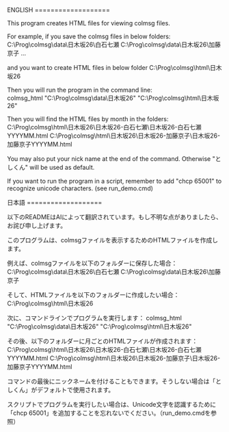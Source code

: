 ENGLISH ===================

This program creates HTML files for viewing colmsg files.

For example, if you save the colmsg files in below folders:
  C:\Prog\colmsg\data\日木坂26\白石七瀬
  C:\Prog\colmsg\data\日木坂26\加藤京子
  ...
  
and you want to create HTML files in below folder
  C:\Prog\colmsg\html\日木坂26

Then you will run the program in the command line:  
colmsg_html "C:\Prog\colmsg\data\日木坂26" "C:\Prog\colmsg\html\日木坂26"

Then you will find the HTML files by month in the folders:
C:\Prog\colmsg\html\日木坂26\日木坂26-白石七瀬\日木坂26-白石七瀬YYYYMM.html
C:\Prog\colmsg\html\日木坂26\日木坂26-加藤京子\日木坂26-加藤京子YYYYMM.html

You may also put your nick name at the end of the command.  Otherwise "としくん" will be used as default.

If you want to run the program in a script, remember to add "chcp 65001" to recognize unicode characters.  (see run_demo.cmd)

日本語 ===================

以下のREADMEはAIによって翻訳されています。もし不明な点がありましたら、お詫び申し上げます。

このプログラムは、colmsgファイルを表示するためのHTMLファイルを作成します。

例えば、colmsgファイルを以下のフォルダーに保存した場合：
C:\Prog\colmsg\data\日木坂26\白石七瀬
C:\Prog\colmsg\data\日木坂26\加藤京子

そして、HTMLファイルを以下のフォルダーに作成したい場合：
C:\Prog\colmsg\html\日木坂26

次に、コマンドラインでプログラムを実行します：
colmsg_html "C:\Prog\colmsg\data\日木坂26" "C:\Prog\colmsg\html\日木坂26"

その後、以下のフォルダーに月ごとのHTMLファイルが作成されます：
C:\Prog\colmsg\html\日木坂26\日木坂26-白石七瀬\日木坂26-白石七瀬YYYYMM.html
C:\Prog\colmsg\html\日木坂26\日木坂26-加藤京子\日木坂26-加藤京子YYYYMM.html

コマンドの最後にニックネームを付けることもできます。そうしない場合は「としくん」がデフォルトで使用されます。

スクリプトでプログラムを実行したい場合は、Unicode文字を認識するために「chcp 65001」を追加することを忘れないでください。（run_demo.cmdを参照）
